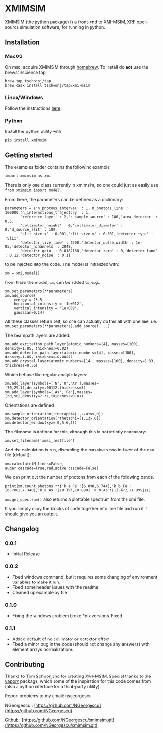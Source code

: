 

# XMIMSIM


XMIMSIM (the python package) is a front-end to XMI-MSIM, XRF open-source simulation software, for running in python.


## Installation

### MacOS
On mac, acquire XMIMSIM through [homebrew](http://brew.sh). To install do **not** use the brewsci/science tap

    brew tap tschoonj/tap
    brew cask install tschoonj/tap/xmi-msim

### Linux/Windows
Follow the instructions [here](https://github.com/tschoonj/xmimsim/wiki/Installation-instructions).


### Python

Install the python utility with

    pip install xmimsim

## Getting started

The examples folder contains the following example: 

    import xmimsim as xmi    

There is only one class currently in xmimsim, so one could just as easily use `from xmimsim import model`.

From there, the parameters can be defined as a dictionary:

    parameters = {'n_photons_interval' : 1,'n_photons_line' : 100000,'n_interactions_trajectory' : 1,
           'reference_layer' : 2,'d_sample_source' : 100,'area_detector' : 0.5,
           'collimator_height' : 0,'collimator_diameter' : 0,'d_source_slit' : 100,
           'slit_size_x' : 0.001,'slit_size_y' : 0.001,'detector_type' : 'SiLi',
           'detector_live_time' : 1500,'detector_pulse_width' : 1e-05,'detector_nchannels' : 2048,
           'detector_gain' : 0.0182138,'detector_zero' : 0,'detector_fano' : 0.12,'detector_noise' : 0.1}
    
to be injected into the code. The model is initialized with:
    
    xm = xmi.model()

from there the model, `xm`, can be added to, e.g.:

    xm.set_parameters(**parameters)
    xm.add_source(
        energy = 13.5,
        horizontal_intensity = '1e+012',
        vertical_intensity = '1e+009',
        gaussian=0.14)

All these classes return self, so one can actually do this all with one line, i.e. `xm.set_parameters(**parameters).add_source(....)`

The beampath layers are added: 

    xm.add_excitation_path_layer(atomic_numbers=[4], masses=[100], density=1.85, thickness=0.02)
    xm.add_detector_path_layer(atomic_numbers=[4], masses=[100], density=1.85, thickness=0.0025)
    xm.add_crystal_layer(atomic_numbers=[14], masses=[100], density=2.33, thickness=0.35)

Which behave like regular analyte layers:

    xm.add_layer(symbols=['N','O','Ar'],masses=[70,29,1],density=.00122,thickness=3)
    xm.add_layer(symbols=['As','Fe'],masses=[50,50],density=7.31,thickness=0.01)

Orientations are defined:

    xm.sample_orientation(rthetaphi=[1,270+65,0])
    xm.detector_orientation(rthetaphi=[1,135,0])
    xm.detector_window(xyz=[0,5.6,0])

The filename is defined for this, although this is not strictly necessary:

    xm.set_filename('xmsi_testfile')

And the calculation is run, discarding the massive xmso in favor of the csv file (default): 

    xm.calculate(M_lines=False, auger_cascade=True,radiative_cascade=False)

We can print out the number of photons from each of the following bands.

    print(xm.count_photons(**{'k_a_Fe':[6.098,6.744],'k_b_Fe':[6.7801,7.340],'k_a_As':[10.196,10.890],'k_b_As':[11.472,11.999]}))    

`xm.get_spectrum()` also returns a plottable spectrum from the xmi file.

If you simply copy the blocks of code together into one file and run it it should give you an output.

## Changelog

### 0.0.1

 - Initial Release

### 0.0.2

 - Fixed windows command, but it requires some changing of environment variables to make it run.
 - Fixed some header issues with the readme
 - Cleaned up example.py file

### 0.1.0

 - Fixing the windows problem broke *nix versions. Fixed.

### 0.1.1

 - Added default of no collimator or detector offset
 - Fixed a minor bug in the code (should not change any answers) with element arrays normalizations

## Contributing
Thanks to [Tom Schoonjans](https://github.com/tschoonj) for creating XMI-MSIM. Special thanks to the [vapory](https://github.com/Zulko/vapory) package, which some of the inspiration for this code comes from (also a python interface for a third-party utility).

Report problems to my gmail: nsgeorgescu

NGeorgescu : [https://github.com/NGeorgescu](https://github.com/NGeorgescu)

Github : [https://github.com/NGeorgescu/xmimsim.git](https://github.com/NGeorgescu/xmimsim.git)
